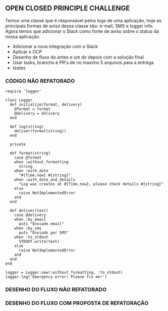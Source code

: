 ## OPEN CLOSED PRINCIPLE CHALLENGE

Temos uma classe que é responsável pelos logs de uma aplicação, hoje as principais formas de aviso dessa classe são: e-mail, SMS e logger info. Agora temos que adicionar o Slack como fonte de aviso sobre o status da nossa aplicação.

- Adicionar a nova integração com o Slack
- Aplicar o OCP
- Desenho de fluxo do antes e um do depois com a solução final
- Usar tasks, branchs e PR's de no maximo 5 arquivos para a entrega
- testes

### CÓDIGO NÃO REFATORADO

```
require 'logger'

class Logger
  def initialize(format, delivery)
    @format = format
    @delivery = delivery
  end

  def log(string)
    deliver(format(string))
  end

  private

  def format(string)
    case @format
    when :without_formatting
      string
    when :with_date
      "#{Time.now} #{string}"
    when :with_date_and_details
      "Log was creates at #{Time.now}, please check details #{string}"
    else
      raise NotImplementedError
    end
  end

  def deliver(text)
    case @delivery
    when :by_email
      puts "Enviado email"
    when :by_sms
      puts "Enviado por SMS"
    when :to_stdout
      STDOUT.write(text)
    else
      raise NotImplementedError
    end
  end
end

logger = Logger.new(:without_formatting, :to_stdout)
logger.log('Emergency error! Please fix me!')

```

### DESENHO DO FLUXO NÃO REFATORADO

### DESENHO DO FLUXO COM PROPOSTA DE REFATORAÇÃO